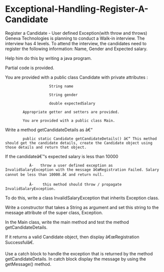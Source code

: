 # Exceptional-Handling-Register-A-Candidate

Register a Candidate - User defined Exception(with throw and throws)
Geneva Technologies is planning to conduct a Walk-in interview. The interview has 4 levels. To attend the interview, the candidates need to register the following information:
Name, Gender and Expected salary.

Help him do this by writing a java program.

Partial code is provided.

You are provided with a public class Candidate with private attributes :

                        String name

                        String gender

                        double expectedSalary

            Appropriate getter and setters are provided.

            You are provided with a public class Main.

Write a method getCandidateDetails as â€“

            public static Candidate getCandidateDetails() â€“ This method should get the candidate details, create the Candidate object using those details and return that object.

If the candidateâ€™s expected salary is less than 10000

               Â·   throw a user defined exception as InvalidSalaryException with the message â€œRegistration Failed. Salary cannot be less than 10000.â€ and return null.

               Â·    this method should throw / propagate InvalidSalaryException.



To do this, write a class InvalidSalaryException that inherits Exception class.

Write a constructor that takes a String as argument and set this string to the message attribute of the super class, Exception.

In the Main class, write the main method and test the method getCandidateDetails.

If it returns a valid Candidate object, then  display  â€œRegistration Successfulâ€.

Use a catch block to handle the exception that is returned by the method getCandidateDetails. In catch block display the message by using the getMessage() method.
